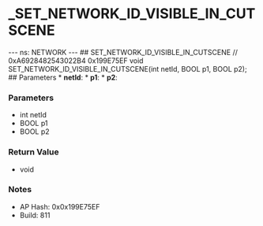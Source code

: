 # _SET_NETWORK_ID_VISIBLE_IN_CUTSCENE

--- ns: NETWORK --- ## SET_NETWORK_ID_VISIBLE_IN_CUTSCENE  // 0xA6928482543022B4 0x199E75EF void SET_NETWORK_ID_VISIBLE_IN_CUTSCENE(int netId, BOOL p1, BOOL p2);   ## Parameters * **netId**: * **p1**: * **p2**:

### Parameters
* int netId
* BOOL p1
* BOOL p2

### Return Value
* void

### Notes
* AP Hash: 0x0x199E75EF
* Build: 811


